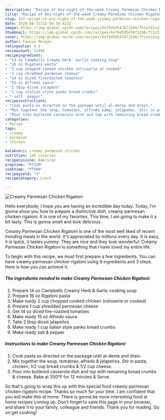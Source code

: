 ```yaml
---
description: "Recipe of Any-night-of-the-week Creamy Parmesan Chicken Rigatoni"
title: "Recipe of Any-night-of-the-week Creamy Parmesan Chicken Rigatoni"
slug: 337-recipe-of-any-night-of-the-week-creamy-parmesan-chicken-rigatoni
date: 2020-08-21T22:56:50.623Z
image: https://img-global.cpcdn.com/recipes/6479459547873280/751x532cq70/creamy-parmesan-chicken-rigatoni-recipe-main-photo.jpg
thumbnail: https://img-global.cpcdn.com/recipes/6479459547873280/751x532cq70/creamy-parmesan-chicken-rigatoni-recipe-main-photo.jpg
cover: https://img-global.cpcdn.com/recipes/6479459547873280/751x532cq70/creamy-parmesan-chicken-rigatoni-recipe-main-photo.jpg
author: Fannie Morgan
ratingvalue: 4.3
reviewcount: 31996
recipeingredient:
- "14 oz Campbells Creamy Herb  Garlic cooking soup"
- "16 oz Rigatoni pasta"
- "2 cup chopped cooked chicken rotisserie or cooked"
- "1 cup shredded parmesan cheese"
- "14 oz diced fireroasted tomatoes"
- "15 oz Alfredo sauce"
- "2 tbsp diced jalapeos"
- "1 cup italian style panko bread crumbs"
- " salt  pepper"
recipeinstructions:
- "Cook pasta as directed on the package until al-dente and drain."
- "Mix together the soup, tomatoes, alfredo &amp; jalapeños. Stir in pasta, chicken, 1/2 cup bread crumbs &amp; 1/2 cup cheese."
- "Pour into buttered casserole dish and top with remaining bread crumbs &amp; cheese. Bake at 350°F for 12 minutes &amp; Serve."
categories:
- Recipe
tags:
- creamy
- parmesan
- chicken

katakunci: creamy parmesan chicken 
nutrition: 146 calories
recipecuisine: American
preptime: "PT32M"
cooktime: "PT56M"
recipeyield: "3"
recipecategory: Lunch

---
```



![Creamy Parmesan Chicken Rigatoni](https://img-global.cpcdn.com/recipes/6479459547873280/751x532cq70/creamy-parmesan-chicken-rigatoni-recipe-main-photo.jpg)

Hello everybody, I hope you are having an incredible day today. Today, I'm gonna show you how to prepare a distinctive dish, creamy parmesan chicken rigatoni. It is one of my favorites. This time, I am going to make it a bit tasty. This is gonna smell and look delicious.

Creamy Parmesan Chicken Rigatoni is one of the most well liked of recent trending meals in the world. It's appreciated by millions every day. It is easy, it is quick, it tastes yummy. They are nice and they look wonderful. Creamy Parmesan Chicken Rigatoni is something that I have loved my entire life.




To begin with this recipe, we must first prepare a few ingredients. You can have creamy parmesan chicken rigatoni using 9 ingredients and 3 steps. Here is how you can achieve it.

<!--inarticleads1-->

##### The ingredients needed to make Creamy Parmesan Chicken Rigatoni:

1. Prepare 14 oz Campbells Creamy Herb &amp; Garlic cooking soup
1. Prepare 16 oz Rigatoni pasta
1. Make ready 2 cup chopped cooked chicken (rotisserie or cooked)
1. Prepare 1 cup shredded parmesan cheese
1. Get 14 oz diced fire-roasted tomatoes
1. Make ready 15 oz Alfredo sauce
1. Take 2 tbsp diced jalapeños
1. Make ready 1 cup italian style panko bread crumbs
1. Make ready  salt &amp; pepper




<!--inarticleads2-->

##### Instructions to make Creamy Parmesan Chicken Rigatoni:

1. Cook pasta as directed on the package until al-dente and drain.
1. Mix together the soup, tomatoes, alfredo &amp; jalapeños. Stir in pasta, chicken, 1/2 cup bread crumbs &amp; 1/2 cup cheese.
1. Pour into buttered casserole dish and top with remaining bread crumbs &amp; cheese. Bake at 350°F for 12 minutes &amp; Serve.




So that's going to wrap this up with this special food creamy parmesan chicken rigatoni recipe. Thanks so much for your time. I am confident that you will make this at home. There is gonna be more interesting food at home recipes coming up. Don't forget to save this page in your browser, and share it to your family, colleague and friends. Thank you for reading. Go on get cooking!
